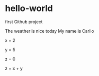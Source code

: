 # hello-world
first Github project

The weather is nice today
My name is Carllo

x = 2

y = 5

z = 0

z = x + y